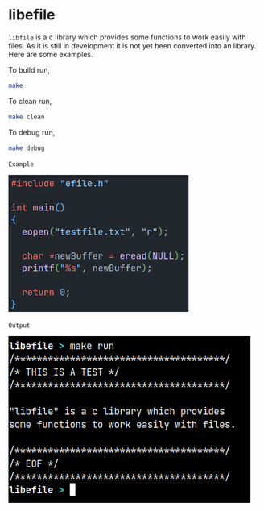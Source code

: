 # libefile

`libfile` is a c library which provides some functions to work easily with files. As it is still in development it is not yet been converted into an library. Here are some examples.

To build run,

```bash
make
```

To clean run,

```bash
make clean
```

To debug run,

```bash
make debug
```

`Example`

![code](assets/code.png)

`Output`

![output](assets/output.png)
